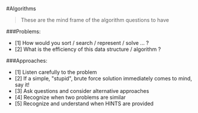 #Algorithms 

>These are the mind frame of the algorithm questions to have

###Problems:
  - [1] How would you sort / search / represent / solve ... ?
  - [2] What is the efficiency of this data structure / algorithm ?

###Approaches:
  - [1] Listen carefully to the problem
  - [2] If a simple, "stupid", brute force solution immediately comes to mind, say it!
  - [3] Ask questions and consider alternative approaches  
  - [4] Recognize when two problems are similar
  - [5] Recognize and understand when HINTS are provided




